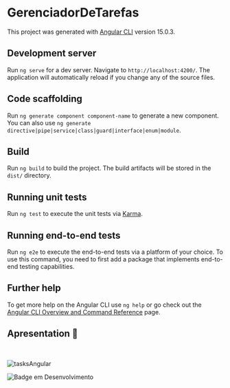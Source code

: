 # GerenciadorDeTarefas

This project was generated with [Angular CLI](https://github.com/angular/angular-cli) version 15.0.3.

## Development server

Run `ng serve` for a dev server. Navigate to `http://localhost:4200/`. The application will automatically reload if you change any of the source files.

## Code scaffolding

Run `ng generate component component-name` to generate a new component. You can also use `ng generate directive|pipe|service|class|guard|interface|enum|module`.

## Build

Run `ng build` to build the project. The build artifacts will be stored in the `dist/` directory.

## Running unit tests

Run `ng test` to execute the unit tests via [Karma](https://karma-runner.github.io).

## Running end-to-end tests

Run `ng e2e` to execute the end-to-end tests via a platform of your choice. To use this command, you need to first add a package that implements end-to-end testing capabilities.

## Further help

To get more help on the Angular CLI use `ng help` or go check out the [Angular CLI Overview and Command Reference](https://angular.io/cli) page.

## Apresentation :hammer:
<br>

![tasksAngular](https://user-images.githubusercontent.com/95131108/211358137-3416a4bb-8ba3-4cae-952c-e1bef5477134.jpg)

![Badge em Desenvolvimento](http://img.shields.io/static/v1?label=STATUS&message=EM%20DESENVOLVIMENTO&color=GREEN&style=for-the-badge)
